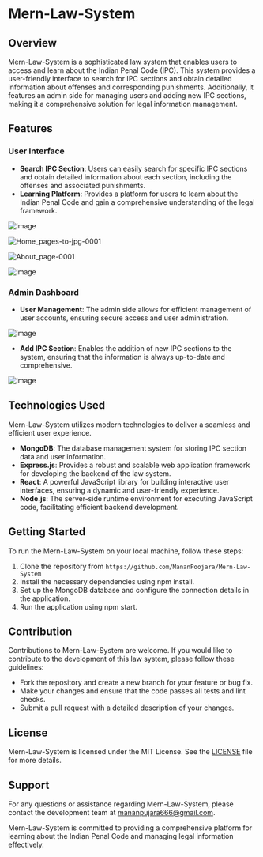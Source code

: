 # Mern-Law-System

## Overview
Mern-Law-System is a sophisticated law system that enables users to access and learn about the Indian Penal Code (IPC). This system provides a user-friendly interface to search for IPC sections and obtain detailed information about offenses and corresponding punishments. Additionally, it features an admin side for managing users and adding new IPC sections, making it a comprehensive solution for legal information management.

## Features
### User Interface
- **Search IPC Section**: Users can easily search for specific IPC sections and obtain detailed information about each section, including the offenses and associated punishments.
- **Learning Platform**: Provides a platform for users to learn about the Indian Penal Code and gain a comprehensive understanding of the legal framework.

![image](https://github.com/MananPoojara/Mern-Law-System/assets/104253184/4163c8cb-ed75-41e1-90a9-d0fb7a3a90de)

![Home_pages-to-jpg-0001](https://github.com/MananPoojara/Mern-Law-System/assets/104253184/19b2cd42-b104-49af-bc32-3301750ff9ff)

![About_page-0001](https://github.com/MananPoojara/Mern-Law-System/assets/104253184/3a883a5a-de09-459f-b515-4461dea751af)

![image](https://github.com/MananPoojara/Mern-Law-System/assets/104253184/846d6e02-4101-45c3-b0cd-2811c5506068)


### Admin Dashboard
- **User Management**: The admin side allows for efficient management of user accounts, ensuring secure access and user administration.

![image](https://github.com/MananPoojara/Mern-Law-System/assets/104253184/d39d8add-d3a9-47ef-abf0-1f21804d26d4)

- **Add IPC Section**: Enables the addition of new IPC sections to the system, ensuring that the information is always up-to-date and comprehensive.

![image](https://github.com/MananPoojara/Mern-Law-System/assets/104253184/a3adbda6-cef8-4c65-b378-44c3aecc1a91)


## Technologies Used
Mern-Law-System utilizes modern technologies to deliver a seamless and efficient user experience.
- **MongoDB**: The database management system for storing IPC section data and user information.
- **Express.js**: Provides a robust and scalable web application framework for developing the backend of the law system.
- **React**: A powerful JavaScript library for building interactive user interfaces, ensuring a dynamic and user-friendly experience.
- **Node.js**: The server-side runtime environment for executing JavaScript code, facilitating efficient backend development.

## Getting Started
To run the Mern-Law-System on your local machine, follow these steps:
1. Clone the repository from ```https://github.com/MananPoojara/Mern-Law-System```
2. Install the necessary dependencies using npm install.
3. Set up the MongoDB database and configure the connection details in the application.
4. Run the application using npm start.

## Contribution
Contributions to Mern-Law-System are welcome. If you would like to contribute to the development of this law system, please follow these guidelines:
- Fork the repository and create a new branch for your feature or bug fix.
- Make your changes and ensure that the code passes all tests and lint checks.
- Submit a pull request with a detailed description of your changes.

## License
Mern-Law-System is licensed under the MIT License. See the [LICENSE](https://github.com/MananPoojara/Mern-Law-System/LICENSE) file for more details.

## Support
For any questions or assistance regarding Mern-Law-System, please contact the development team at mananpujara666@gmail.com.

Mern-Law-System is committed to providing a comprehensive platform for learning about the Indian Penal Code and managing legal information effectively.  
